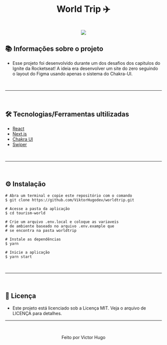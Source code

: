 <h1 align="center">World Trip ✈️<h1>


<p align="center">
  <img src="https://user-images.githubusercontent.com/71772559/113537236-741f7980-95ae-11eb-8e58-dc35845007c5.png" />



## 📚 Informações sobre o projeto

* Esse projeto foi desenvolvido durante um dos desafios dos capitulos do Ignite da Rocketseat! A ideia era desenvolver um site do zero seguindo o layout do Figma usando apenas o sistema do Chakra-UI.

&nbsp;
___
&nbsp;


## 🛠️ Tecnologias/Ferramentas ultilizadas

* [React](https://pt-br.reactjs.org/E)
* [Next.js](https://nextjs.org/)
* [Chakra UI](https://chakra-ui.com/)
* [Swiper](https://swiperjs.com/react)

&nbsp;
___
&nbsp;

## ⚙️ Instalação
```
# Abra um terminal e copie este repositório com o comando
$ git clone https://github.com/ViktorHugodev/worldtrip.git
```

```
# Acesse a pasta da aplicação
$ cd tourism-world

# Crie um arquivo .env.local e coloque as variaveis
# de ambiente baseado no arquivo .env.example que
# se encontra na pasta worldtrip

# Instale as dependências
$ yarn

# Inicie a aplicação
$ yarn start

```

&nbsp;
___
&nbsp;


## 📝 Licença
- Este projeto está licenciado sob a Licença MIT. Veja o arquivo de LICENÇA para detalhes.
&nbsp;
___
&nbsp;

<p align="center">Feito por Victor Hugo<p>